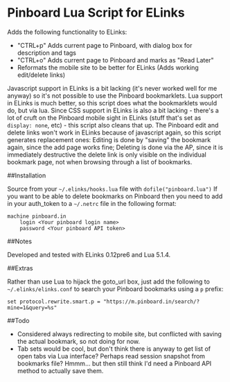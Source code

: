 # Pinboard Lua Script for ELinks

Adds the following functionality to ELinks:

- "CTRL+p" Adds current page to Pinboard, with dialog box for description and tags
- "CTRL+o" Adds current page to Pinboard and marks as "Read Later"
- Reformats the mobile site to be better for ELinks (Adds working edit/delete links)

Javascript support in ELinks is a bit lacking (it's never worked well for me anyway) so it's not possible to use the Pinboard bookmarklets. Lua support in ELinks is much better, so this script does what the bookmarklets would do, but via lua. Since CSS support in ELinks is also a bit lacking - there's a lot of cruft on the Pinboard mobile sight in ELinks (stuff that's set as `display: none`, etc) - this script also cleans that up. The Pinboard edit and delete links won't work in ELinks because of javascript again, so this script generates replacement ones: Editing is done by "saving" the bookmark again, since the add page works fine; Deleting is done via the AP, since it is immediately destructive the delete link is only visible on the individual bookmark page, not when browsing through a list of bookmarks.

##Installation

Source from your `~/.elinks/hooks.lua` file with `dofile("pinboard.lua")`
If you want to be able to delete bookmarks on Pinboard then you need to add in your auth\_token to a `~/.netrc` file in the following format:

	machine pinboard.in
		login <Your pinboard login name>
		password <Your pinboard API token>

##Notes

Developed and tested with ELinks 0.12pre6 and Lua 5.1.4.

##Extras

Rather than use Lua to hijack the goto\_url box, just add the following to `~/.elinks/elinks.conf` to search your Pinboard bookmarks using a `p` prefix:

	set protocol.rewrite.smart.p = "https://m.pinboard.in/search/?mine=1&query=%s"

##Todo

- Considered always redirecting to mobile site, but conflicted with saving the actual bookmark, so not doing for now.
- Tab sets would be cool, but don't think there is anyway to get list of open tabs via Lua interface? Perhaps read session snapshot from bookmarks file? Hmmm... but then still think I'd need a Pinboard API method to actually save them.
